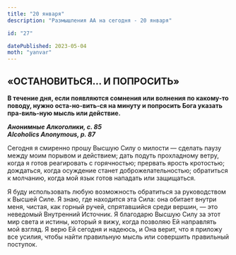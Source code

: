 ```yaml
---
title: "20 января"
description: "Размышления АА на сегодня - 20 января"

id: "27"

datePublished: 2023-05-04
moth: "yanvar"
---
```


## «ОСТАНОВИТЬСЯ… И ПОПРОСИТЬ»

**В течение дня, если появляются сомнения или волнения по какому-то поводу,
нужно оста-но-вить-ся на минуту и попросить Бога указать пра-виль-ную мысль
или действие.**

**_Анонимные Алкоголики, с. 85  
Alcoholics Anonymous, p. 87_**

Сегодня я смиренно прошу Высшую Силу о милости — сделать паузу между моим
порывом и действием; дать подуть прохладному ветру, когда я готов реагировать
с горячностью; прервать ярость кротостью; дождаться, когда осуждение станет
доброжелательностью; обратиться к молчанию, когда мой язык готов нападать или
защищаться.

Я буду использовать любую возможность обратиться за руководством к Высшей
Силе. Я знаю, где находится эта Сила: она обитает внутри меня, чистая, как
горный ручей, спрятавшийся среди вершин, — это неведомый Внутренний Источник.
Я благодарю Высшую Силу за этот мир света и истины, который я вижу, когда
позволяю Ей направлять мой взгляд. Я верю Ей сегодня и надеюсь, и Она верит,
что я приложу все усилия, чтобы найти правильную мысль или совершить
правильный поступок.
